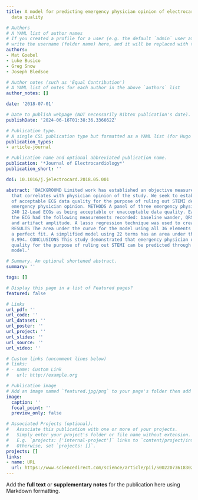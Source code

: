 ```yaml
---
title: A model for predicting emergency physician opinion of electrocardiogram tracing
  data quality

# Authors
# A YAML list of author names
# If you created a profile for a user (e.g. the default `admin` user at `content/authors/admin/`), 
# write the username (folder name) here, and it will be replaced with their full name and linked to their profile.
authors:
- Mat Goebel
- Luke Busico
- Greg Snow
- Joseph Bledsoe

# Author notes (such as 'Equal Contribution')
# A YAML list of notes for each author in the above `authors` list
author_notes: []

date: '2018-07-01'

# Date to publish webpage (NOT necessarily Bibtex publication's date).
publishDate: '2024-06-16T01:38:36.336662Z'

# Publication type.
# A single CSL publication type but formatted as a YAML list (for Hugo requirements).
publication_types:
- article-journal

# Publication name and optional abbreviated publication name.
publication: '*Journal of Electrocardiology*'
publication_short: ''

doi: 10.1016/j.jelectrocard.2018.05.001

abstract: 'BACKGROUND Limited work has established an objective measure of ECG quality
  that correlates with physician opinion of the study. We seek to establish a threshold
  of acceptable ECG data quality for the purpose of ruling out STEMI derived from
  emergency physician opinion. METHODS A panel of three emergency physicians rated
  240 12-Lead ECGs as being acceptable or unacceptable data quality. Each lead of
  the ECG had the following measurements recorded: baseline wander, QRS signal amplitude,
  and artifact amplitude. A lasso regression technique was used to create the model.
  RESULTS The area under the curve for the model using all 36 elements is 1.0, indicating
  a perfect fit. A simplified model using 22 terms has an area under the curve of
  0.994. CONCLUSIONS This study demonstrated that emergency physician opinion of ECG
  quality for the purpose of ruling out STEMI can be predicted through a regression
  model.'

# Summary. An optional shortened abstract.
summary: ''

tags: []

# Display this page in a list of Featured pages?
featured: false

# Links
url_pdf: ''
url_code: ''
url_dataset: ''
url_poster: ''
url_project: ''
url_slides: ''
url_source: ''
url_video: ''

# Custom links (uncomment lines below)
# links:
# - name: Custom Link
#   url: http://example.org

# Publication image
# Add an image named `featured.jpg/png` to your page's folder then add a caption below.
image:
  caption: ''
  focal_point: ''
  preview_only: false

# Associated Projects (optional).
#   Associate this publication with one or more of your projects.
#   Simply enter your project's folder or file name without extension.
#   E.g. `projects: ['internal-project']` links to `content/project/internal-project/index.md`.
#   Otherwise, set `projects: []`.
projects: []
links:
- name: URL
  url: https://www.sciencedirect.com/science/article/pii/S002207361830205X?via%3Dihub
---
```


Add the **full text** or **supplementary notes** for the publication here using Markdown formatting.
